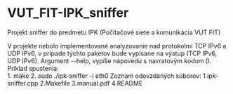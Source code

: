 # VUT_FIT-IPK_sniffer
Projekt sniffer do predmetu IPK (Počítačové siete a komunikácia VUT FIT)

V projekte nebolo implementované analyzovanie nad protokolmi TCP IPv6 a UDP IPv6, v pripade týchto paketov bude vypísane na výstup (TCP IPv6, UDP IPv6).
Argument --help, vypíše nápovedu s navratovým kodom 0.
Priklad spustenia: 	
			1. make
		    	2. sudo ./ipk-sniffer -i eth0
Zoznam odovzdaných súborov:	
				1.ipk-sniffer.cpp
				2.Makefile
				3.manual.pdf
				4.README
